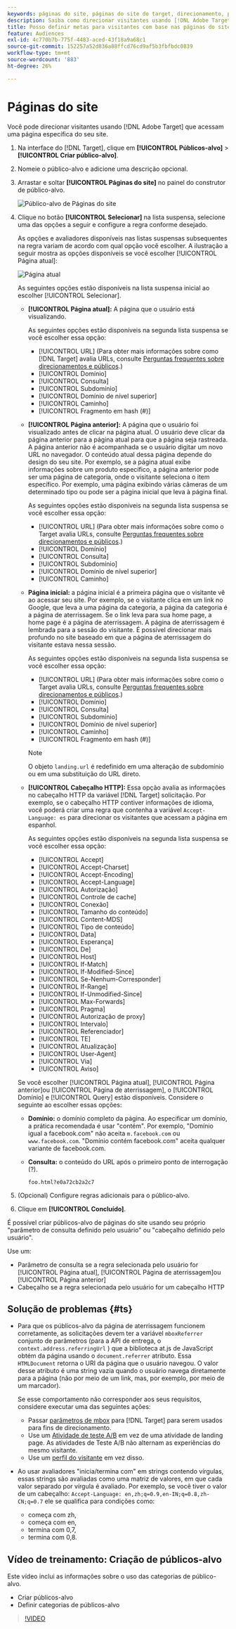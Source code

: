 ```yaml
---
keywords: páginas do site, páginas do site do target, direcionamento, página atual, página atual do target, página anterior, página anterior do target, página de aterrissagem, página de aterrissagem do target, cabeçalho http
description: Saiba como direcionar visitantes usando [!DNL Adobe Target] que estão em uma página específica do seu site.
title: Posso definir metas para visitantes com base nas páginas do site?
feature: Audiences
exl-id: 4c770b7b-775f-4483-aced-43f18a9a68c1
source-git-commit: 152257a52d836a88ffcd76cd9af5b3fbfbdc0839
workflow-type: tm+mt
source-wordcount: '883'
ht-degree: 26%

---
```


# Páginas do site

Você pode direcionar visitantes usando [!DNL Adobe Target] que acessam uma página específica do seu site.

1. Na interface do [!DNL Target], clique em **[!UICONTROL Públicos-alvo]** > **[!UICONTROL Criar público-alvo]**.
1. Nomeie o público-alvo e adicione uma descrição opcional.
1. Arrastar e soltar **[!UICONTROL Páginas do site]** no painel do construtor de público-alvo.

   ![Público-alvo de Páginas do site](assets/target_site_pages.png)

1. Clique no botão **[!UICONTROL Selecionar]** na lista suspensa, selecione uma das opções a seguir e configure a regra conforme desejado.

   As opções e avaliadores disponíveis nas listas suspensas subsequentes na regra variam de acordo com qual opção você escolher. A ilustração a seguir mostra as opções disponíveis se você escolher [!UICONTROL Página atual]:

   ![Página atual](assets/current-page.png)

   As seguintes opções estão disponíveis na lista suspensa inicial ao escolher [!UICONTROL Selecionar].

   * **[!UICONTROL Página atual]:** A página que o usuário está visualizando.

      As seguintes opções estão disponíveis na segunda lista suspensa se você escolher essa opção:

      * [!UICONTROL URL] (Para obter mais informações sobre como [!DNL Target] avalia URLs, consulte [Perguntas frequentes sobre direcionamentos e públicos](/help/main/c-target/c-troubleshooting-targets-and-audiences/troubleshooting-targets-and-audiences.md).)
      * [!UICONTROL Domínio]
      * [!UICONTROL Consulta]
      * [!UICONTROL Subdomínio]
      * [!UICONTROL Domínio de nível superior]
      * [!UICONTROL Caminho]
      * [!UICONTROL Fragmento em hash (#)]
   * **[!UICONTROL Página anterior]:** A página que o usuário foi visualizado antes de clicar na página atual. O usuário deve clicar da página anterior para a página atual para que a página seja rastreada. A página anterior não é acompanhada se o usuário digitar um novo URL no navegador. O conteúdo atual dessa página depende do design do seu site. Por exemplo, se a página atual exibe informações sobre um produto específico, a página anterior pode ser uma página de categoria, onde o visitante seleciona o item específico. Por exemplo, uma página exibindo várias câmeras de um determinado tipo ou pode ser a página inicial que leva à página final.

      As seguintes opções estão disponíveis na segunda lista suspensa se você escolher essa opção:

      * [!UICONTROL URL] (Para obter mais informações sobre como o Target avalia URLs, consulte [Perguntas frequentes sobre direcionamentos e públicos](/help/main/c-target/c-troubleshooting-targets-and-audiences/troubleshooting-targets-and-audiences.md).)
      * [!UICONTROL Domínio]
      * [!UICONTROL Consulta]
      * [!UICONTROL Subdomínio]
      * [!UICONTROL Domínio de nível superior]
      * [!UICONTROL Caminho]
   * **Página inicial:** a página inicial é a primeira página que o visitante vê ao acessar seu site. Por exemplo, se o visitante clica em um link no Google, que leva a uma página da categoria, a página da categoria é a página de aterrissagem. Se o link leva para sua home page, a home page é a página de aterrissagem. A página de aterrissagem é lembrada para a sessão do visitante. É possível direcionar mais profundo no site baseado em que a página de aterrissagem do visitante estava nessa sessão.

      As seguintes opções estão disponíveis na segunda lista suspensa se você escolher essa opção:

      * [!UICONTROL URL] (Para obter mais informações sobre como o Target avalia URLs, consulte [Perguntas frequentes sobre direcionamentos e públicos](/help/main/c-target/c-troubleshooting-targets-and-audiences/troubleshooting-targets-and-audiences.md).)
      * [!UICONTROL Domínio]
      * [!UICONTROL Consulta]
      * [!UICONTROL Subdomínio]
      * [!UICONTROL Domínio de nível superior]
      * [!UICONTROL Caminho]
      * [!UICONTROL Fragmento em hash (#)]

      >[!NOTE]
      >
      >O objeto `landing.url` é redefinido em uma alteração de subdomínio ou em uma substituição do URL direto.

   * **[!UICONTROL Cabeçalho HTTP]:** Essa opção avalia as informações no cabeçalho HTTP da variável [!DNL Target] solicitação. Por exemplo, se o cabeçalho HTTP contiver informações de idioma, você poderá criar uma regra que contenha a variável `Accept-Language: es` para direcionar os visitantes que acessam a página em espanhol.

      As seguintes opções estão disponíveis na segunda lista suspensa se você escolher essa opção:

      * [!UICONTROL Accept]
      * [!UICONTROL Accept-Charset]
      * [!UICONTROL Accept-Encoding]
      * [!UICONTROL Accept-Language]
      * [!UICONTROL Autorização]
      * [!UICONTROL Controle de cache]
      * [!UICONTROL Conexão]
      * [!UICONTROL Tamanho do conteúdo]
      * [!UICONTROL Content-MDS]
      * [!UICONTROL Tipo de conteúdo]
      * [!UICONTROL Data]
      * [!UICONTROL Esperança]
      * [!UICONTROL De]
      * [!UICONTROL Host]
      * [!UICONTROL If-Match]
      * [!UICONTROL If-Modified-Since]
      * [!UICONTROL Se-Nenhum-Corresponder]
      * [!UICONTROL If-Range]
      * [!UICONTROL If-Unmodified-Since]
      * [!UICONTROL Max-Forwards]
      * [!UICONTROL Pragma]
      * [!UICONTROL Autorização de proxy]
      * [!UICONTROL Intervalo]
      * [!UICONTROL Referenciador]
      * [!UICONTROL TE]
      * [!UICONTROL Atualização]
      * [!UICONTROL User-Agent]
      * [!UICONTROL Via]
      * [!UICONTROL Aviso]

   Se você escolher [!UICONTROL Página atual], [!UICONTROL Página anterior]ou [!UICONTROL Página de aterrissagem], o [!UICONTROL Domínio] e [!UICONTROL Query] estão disponíveis. Considere o seguinte ao escolher essas opções:

   * **Domínio:** o domínio completo da página. Ao especificar um domínio, a prática recomendada é usar &quot;contém&quot;. Por exemplo, &quot;Domínio igual a facebook.com&quot; não aceita `m.facebook.com` ou `www.facebook.com`. &quot;Domínio contém facebook.com&quot; aceita qualquer variante de facebook.com.
   * **Consulta:** o conteúdo do URL após o primeiro ponto de interrogação (?).

      `foo.html?e0a72cb2a2c7`





1. (Opcional) Configure regras adicionais para o público-alvo.
1. Clique em **[!UICONTROL Concluído]**.

É possível criar públicos-alvo de páginas do site usando seu próprio &quot;parâmetro de consulta definido pelo usuário&quot; ou &quot;cabeçalho definido pelo usuário&quot;.

Use um:

* Parâmetro de consulta se a regra selecionada pelo usuário for [!UICONTROL Página atual], [!UICONTROL Página de aterrissagem]ou [!UICONTROL Página anterior]
* Cabeçalho se a regra selecionada pelo usuário for um cabeçalho HTTP

## Solução de problemas {#ts}

* Para que os públicos-alvo da página de aterrissagem funcionem corretamente, as solicitações devem ter a variável `mboxReferrer` conjunto de parâmetros (para a API de entrega, o `context.address.referringUrl` ) que a biblioteca at.js de JavaScript obtém da página usando o `document.referrer` atributo. Essa `HTMLDocument` retorna o URI da página que o usuário navegou. O valor desse atributo é uma string vazia quando o usuário navega diretamente para a página (não por meio de um link, mas, por exemplo, por meio de um marcador).

   Se esse comportamento não corresponder aos seus requisitos, considere executar uma das seguintes ações:

   * Passar [parâmetros de mbox](/help/main/c-implementing-target/c-implementing-target-for-client-side-web/t-mbox-download/c-understanding-global-mbox/pass-parameters-to-global-mbox.md) para [!DNL Target] para serem usados para fins de direcionamento.
   * Use um [Atividade de teste A/B](/help/main/c-activities/t-test-ab/test-ab.md) em vez de uma atividade de landing page. As atividades de Teste A/B não alternam as experiências do mesmo visitante.
   * Use um [perfil do visitante](/help/main/c-target/c-audiences/c-target-rules/visitor-profile.md) em vez disso.

* Ao usar avaliadores &quot;inicia/termina com&quot; em strings contendo vírgulas, essas strings são avaliadas como uma matriz de valores, em que cada valor separado por vírgula é avaliado. Por exemplo, se você tiver o valor de um cabeçalho: `Accept-Language: en,zh;q=0.9,en-IN;q=0.8,zh-CN;q=0.7` ele se qualifica para condições como:
   * começa com zh,
   * começa com en,
   * termina com 0,7,
   * termina com 0,8.

## Vídeo de treinamento: Criação de públicos-alvo

Este vídeo inclui as informações sobre o uso das categorias de público-alvo.

* Criar públicos-alvo
* Definir categorias de públicos-alvo

>[!VIDEO](https://video.tv.adobe.com/v/17392)
